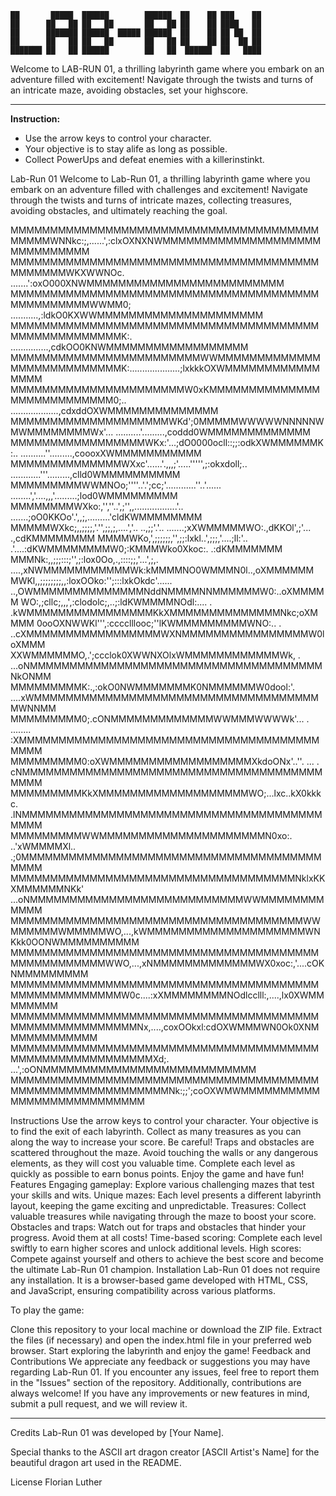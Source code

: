 ```
██       █████  ██████        ██████  ██    ██ ███    ██ 
██      ██   ██ ██   ██       ██   ██ ██    ██ ████   ██ 
██      ███████ ██████  █████ ██████  ██    ██ ██ ██  ██ 
██      ██   ██ ██   ██       ██   ██ ██    ██ ██  ██ ██ 
███████ ██   ██ ██████        ██   ██  ██████  ██   ████
```
Welcome to LAB-RUN 01, a thrilling labyrinth game where you embark on an adventure filled with excitement! 
Navigate through the twists and turns of an intricate maze, avoiding obstacles, set your highscore.


---

**Instruction:**
- Use the arrow keys to control your character.
- Your objective is to stay alife as long as possible.
- Collect PowerUps and defeat enemies with a killerinstinkt.


Lab-Run 01
Welcome to Lab-Run 01, a thrilling labyrinth game where you embark on an adventure filled with challenges and excitement! Navigate through the twists and turns of intricate mazes, collecting treasures, avoiding obstacles, and ultimately reaching the goal.

MMMMMMMMMMMMMMMMMMMMMMMMMMMMMMMMMMMMMMMMMMMMWNNkc:;,......',:clxOXNXNWMMMMMMMMMMMMMMMMMMMMMMMMMMMMMM
MMMMMMMMMMMMMMMMMMMMMMMMMMMMMMMMMMMMMMMMMMMMMMWKXWWNOc.  .......':oxO000XNWMMMMMMMMMMMMMMMMMMMMMMMMM
MMMMMMMMMMMMMMMMMMMMMMMMMMMMMMMMMMMMMMMMMMMMMMMMMWWMM0;  ...........,:ldkO0KXWWMMMMMMMMMMMMMMMMMMMMM
MMMMMMMMMMMMMMMMMMMMMMMMMMMMMMMMMMMMMMMMMMMMMMMMMMMMMK:. ...............,cdkOO0KNWMMMMMMMMMMMMMMMMMM
MMMMMMMMMMMMMMMMMMMMMMMMWWMMMMMMMMMMMMMMMMMMMMMMMMMMMK:....................;lxkkkOXWMMMMMMMMMMMMMMMM
MMMMMMMMMMMMMMMMMMMMMMW0xKMMMMMMMMMMMMMMMMMMMMMMMMMMM0;.. ...................,cdxddOXWMMMMMMMMMMMMMM
MMMMMMMMMMMMMMMMMMMMWKd';0MMMMMWWWWWNNNNNWMWMMMMMMMMWx'... ..........'.........,coddd0WMMMMMMMMMMMMM
MMMMMMMMMMMMMMMMMWKx:'...;dO0000ocll::;;:odkXWMMMMMMK:..    ..........''.........,coooxXWMMMMMMMMMMM
MMMMMMMMMMMMMMWXxc'......'.,,,;'.....''''',;:okxdoll;..    ............'''.........,clld0WMMMMMMMMMM
MMMMMMMMMWWMNOo;''''..'.';cc;'............''..'......    ........','....,,,'.........;lod0WMMMMMMMMM
MMMMMMMMWXko:,'',''..',;'',,.................'..       .......;oO0KKOo'.',,;,.........'cldKWMMMMMMMM
MMMMMWXkc;,,;;;;,'.'',;;,;,....','.. ..,;;'.'..      .......;xXWMMMMMWO:.,dKKOl',;'... .,cdKMMMMMMMM
MMMMWKo,',;;;;;;,'',;;:lxkl..',;;;,'....;ll:'..     .'....:dKWMMMMMMMMW0;:KMMMWko0Xkoc:. .:dKMMMMMMM
MMMNk:,,;;;:::;'',;:lox0Oo,.,::::;;,'...',;,.       ....,xNWMMMMMMMMMMMWk:kMMMMNO0WMMMN0l..,oXMMMMMM
MWKl,,;;;;;;;;,,:loxOOko:'';:::lxkOkdc'......        ..,OWMMMMMMMMMMMMMMNddNMMMMNNMMMMMMW0:..oXMMMMM
WO:,;cllc;,,,',:clodolc;,..;:ldKWMMMMNOdl:....   .    .kWMMMMMMMMMMMMMMMMKkXMMMMMMMMMMMMMMNkc;oXMMMM
0ooOXNWWKl''',:cccclllooc;''lKWMMMMMMMMMWNO:..  .   ..cXMMMMMMMMMMMMMMMMMWXNMMMMMMMMMMMMMMMMW0loXMMM
XXWMMMMMMO,.';ccclok0XWWNXOlxWMMMMMMMMMMMMWk,     . ...oNMMMMMMMMMMMMMMMMMMMMMMMMMMMMMMMMMMMMMNkONMM
MMMMMMMMMK:.,:okO0NWMMMMMMMK0NMMMMMMW0dool:'.       ....xWMMMMMMMMMMMMMMMMMMMMMMMMMMMMMMMMMMMMMWNNMM
MMMMMMMMM0;.cONMMMMMMMMMMMMMWWMMMWWWWk'... .   ........ :XMMMMMMMMMMMMMMMMMMMMMMMMMMMMMMMMMMMMMMMMMM
MMMMMMMMM0:oXWMMMMMMMMMMMMMMMMMMXkdoONx'..''.  ...   .  cNMMMMMMMMMMMMMMMMMMMMMMMMMMMMMMMMMMMMMMMMMM
MMMMMMMMMKkXMMMMMMMMMMMMMMMMMMMWO;...lxc..kX0kkkc.     .lNMMMMMMMMMMMMMMMMMMMMMMMMMMMMMMMMMMMMMMMMMM
MMMMMMMMMWWMMMMMMMMMMMMMMMMMMMMMN0xo:. ..'xWMMMMXl..   .;0MMMMMMMMMMMMMMMMMMMMMMMMMMMMMMMMMMMMMMMMMM
MMMMMMMMMMMMMMMMMMMMMMMMMMMMMMMMMMMMNklxKKXMMMMMMNKk' ...oNMMMMMMMMMMMMMMMMMMMMMMMMMMMWWMMMMMMMMMMMM
MMMMMMMMMMMMMMMMMMMMMMMMMMMMMMMMMMMMMWWMMMMMMWMMMMMWO,...,kWMMMMMMMMMMMMMMMMMMMMWNKkk0OONWMMMMMMMMMM
MMMMMMMMMMMMMMMMMMMMMMMMMMMMMMMMMMMMMMMMMMMMMMMMMMMWWO,...,xNMMMMMMMMMMMMMWX0xoc:,'....cOKNMMMMMMMMM
MMMMMMMMMMMMMMMMMMMMMMMMMMMMMMMMMMMMMMMMMMMMMMMMMMMMMW0c....:xXMMMMMMMMNOdlcclll:,....,lx0XWMMMMMMMM
MMMMMMMMMMMMMMMMMMMMMMMMMMMMMMMMMMMMMMMMMMMMMMMMMMMMMMMNx,....,coxOOkxl:cdOXWMMMWN0Ok0XNMMMMMMMMMMMM
MMMMMMMMMMMMMMMMMMMMMMMMMMMMMMMMMMMMMMMMMMMMMMMMMMMMMMMMMXd;.   ...',:oONMMMMMMMMMMMMMMMMMMMMMMMMMMM
MMMMMMMMMMMMMMMMMMMMMMMMMMMMMMMMMMMMMMMMMMMMMMMMMMMMMMMMMMMNk:;;';coOXWMWMMMMMMMMMMMMMMMMMMMMMMMMMMM

Instructions
Use the arrow keys to control your character.
Your objective is to find the exit of each labyrinth.
Collect as many treasures as you can along the way to increase your score.
Be careful! Traps and obstacles are scattered throughout the maze.
Avoid touching the walls or any dangerous elements, as they will cost you valuable time.
Complete each level as quickly as possible to earn bonus points.
Enjoy the game and have fun!
Features
Engaging gameplay: Explore various challenging mazes that test your skills and wits.
Unique mazes: Each level presents a different labyrinth layout, keeping the game exciting and unpredictable.
Treasures: Collect valuable treasures while navigating through the maze to boost your score.
Obstacles and traps: Watch out for traps and obstacles that hinder your progress. Avoid them at all costs!
Time-based scoring: Complete each level swiftly to earn higher scores and unlock additional levels.
High scores: Compete against yourself and others to achieve the best score and become the ultimate Lab-Run 01 champion.
Installation
Lab-Run 01 does not require any installation. It is a browser-based game developed with HTML, CSS, and JavaScript, ensuring compatibility across various platforms.

To play the game:

Clone this repository to your local machine or download the ZIP file.
Extract the files (if necessary) and open the index.html file in your preferred web browser.
Start exploring the labyrinth and enjoy the game!
Feedback and Contributions
We appreciate any feedback or suggestions you may have regarding Lab-Run 01. If you encounter any issues, feel free to report them in the "Issues" section of the repository. Additionally, contributions are always welcome! If you have any improvements or new features in mind, submit a pull request, and we will review it.

---

Credits
Lab-Run 01 was developed by [Your Name].

Special thanks to the ASCII art dragon creator [ASCII Artist's Name] for the beautiful dragon art used in the README.

License
Florian Luther
